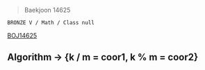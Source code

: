>Baekjoon 14625

```BRONZE V / Math / Class null```

[BOJ14625](https://www.acmicpc.net/problem/14625)<br>
<h2>Algorithm -> {k / m = coor1, k % m = coor2}</h2>